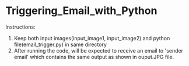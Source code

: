 # Triggering_Email_with_Python
Instructions:
1. Keep both input images(input_image1, input_image2) and python file(email_trigger.py) in same directory
2. After running the code, will be expected to receive an email to 'sender email' which contains the same output as shown in ouput.JPG file.
